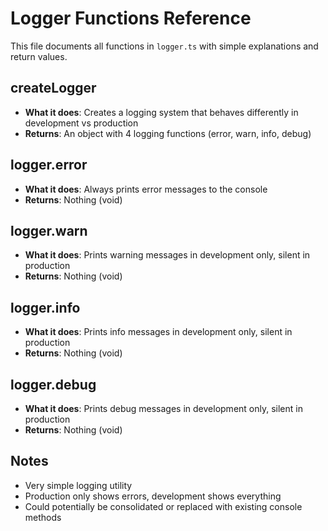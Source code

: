 # Logger Functions Reference

This file documents all functions in `logger.ts` with simple explanations and return values.

## **createLogger**
- **What it does**: Creates a logging system that behaves differently in development vs production
- **Returns**: An object with 4 logging functions (error, warn, info, debug)

## **logger.error**
- **What it does**: Always prints error messages to the console
- **Returns**: Nothing (void)

## **logger.warn**
- **What it does**: Prints warning messages in development only, silent in production
- **Returns**: Nothing (void)

## **logger.info**
- **What it does**: Prints info messages in development only, silent in production
- **Returns**: Nothing (void)

## **logger.debug**
- **What it does**: Prints debug messages in development only, silent in production
- **Returns**: Nothing (void)

## Notes
- Very simple logging utility
- Production only shows errors, development shows everything
- Could potentially be consolidated or replaced with existing console methods